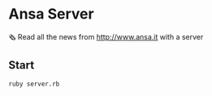 # Ansa Server

🗞 Read all the news from http://www.ansa.it with a server

## Start

    ruby server.rb
